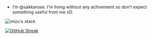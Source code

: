 - I’m @sakkarose. I'm living without any achivement so don't expect something useful from me xD.

![mizu's stack](https://github-readme-tech-stack.vercel.app/api/cards?title=mizu%27s+stack&fontFamily=Montserrat&lineCount=1&theme=catppuccin_latte&bg=%23eff1f5&badge=%23e6e9ef&border=%239ca0b0&titleColor=%23179299&line1=Docker%2CDocker%2C0DB7ED%3BPortainer%2CPortainer%2C0097D6%3BMySQL%2CMySQL%2C00758f%3BMariaDB%2CMariaDB%2C003545%3B)

[![GitHub Streak](https://streak-stats.demolab.com?user=sakkarose&theme=catppuccin-latte&date_format=M%20j%5B%2C%20Y%5D)](https://git.io/streak-stats)
